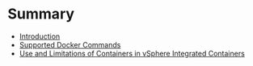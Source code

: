 # Summary

* [Introduction](README.md)
* [Supported Docker Commands](container_operations.md)
* [Use and Limitations of Containers in vSphere Integrated Containers](container_limitations.md)